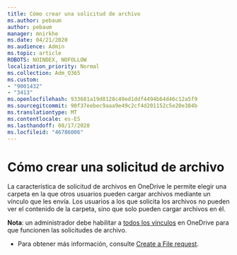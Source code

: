 ```yaml
---
title: Cómo crear una solicitud de archivo
ms.author: pebaum
author: pebaum
manager: mnirkhe
ms.date: 04/21/2020
ms.audience: Admin
ms.topic: article
ROBOTS: NOINDEX, NOFOLLOW
localization_priority: Normal
ms.collection: Adm_O365
ms.custom:
- "9001432"
- "3413"
ms.openlocfilehash: 933681a19d8128c49ed1ddf4494b64d46c12a5f9
ms.sourcegitcommit: 90f37eebec9aaa9e49c2cf4d201152c5e20e384b
ms.translationtype: MT
ms.contentlocale: es-ES
ms.lasthandoff: 08/17/2020
ms.locfileid: "46786006"
---
```

# <a name="how-to-create-a-file-request"></a>Cómo crear una solicitud de archivo

La característica de solicitud de archivos en OneDrive le permite elegir una carpeta en la que otros usuarios pueden cargar archivos mediante un vínculo que les envía. Los usuarios a los que solicita los archivos no pueden ver el contenido de la carpeta, sino que solo pueden cargar archivos en él.

**Nota**: un administrador debe habilitar a [todos los vínculos](https://docs.microsoft.com/sharepoint/turn-external-sharing-on-or-off) en OneDrive para que funcionen las solicitudes de archivo.

- Para obtener más información, consulte [Create a File request](https://support.office.com/article/create-a-file-request-f54aa7f8-2589-4421-b351-d415fc3b83af).
